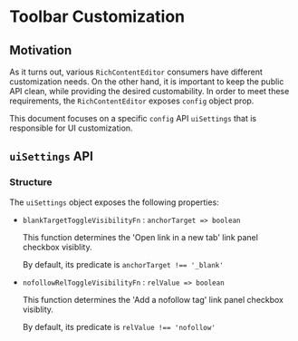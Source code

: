 # Toolbar Customization

## Motivation

As it turns out, various `RichContentEditor` consumers have different customization needs. On the other hand, it is important to keep the public API clean, while providing the desired customability. In order to meet these requirements, the `RichContentEditor` exposes `config` object prop.

This document focuses on a specific `config` API `uiSettings` that is responsible for UI customization.

## `uiSettings` API

### Structure

The `uiSettings` object exposes the following properties:

- `blankTargetToggleVisibilityFn` : `anchorTarget => boolean`

  This function determines the 'Open link in a new tab' link panel checkbox visiblity.

  By default, its predicate is `anchorTarget !== '_blank'`

- `nofollowRelToggleVisibilityFn` : `relValue => boolean`

  This function determines the 'Add a nofollow tag' link panel checkbox visiblity.

  By default, its predicate is `relValue !== 'nofollow'`
